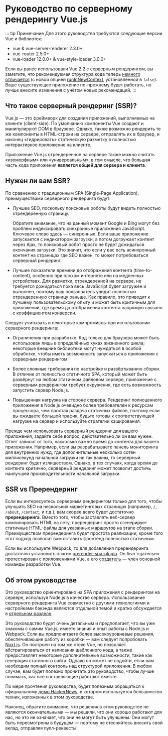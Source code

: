 # Руководство по серверному рендерингу Vue.js

::: tip Примечание
Для этого руководства требуются следующие версии Vue и библиотек:

- vue & vue-server-renderer 2.3.0+
- vue-router 2.5.0+
- vue-loader 12.0.0+ & vue-style-loader 3.0.0+

Если вы ранее использовали Vue 2.2 с серверным рендерингом, вы заметите, что рекомендуемая структура кода теперь [немного отличается](./guide/structure.md) (с новой опцией [runInNewContext](./api/README.md#runinnewcontext), установленной в `false`). Ваше существующее приложение по-прежнему будет работать, но лучше внесите изменения с учётом новых рекомендаций.
:::

## Что такое серверный рендеринг (SSR)?

Vue.js — это фреймворк для создания приложений, выполняемых на клиенте (client-side). По умолчанию компоненты Vue создают и манипулируют DOM в браузере. Однако, также возможно рендерить те же компоненты в HTML-строки на сервере, отправлять их в браузер, и наконец «гидрировать» статическую разметку в полностью интерактивное приложение на клиенте.

Приложение Vue.js отрендеренное на сервере также можно считать «изоморфным» или «универсальным», в том смысле, что большая часть кода приложения **является общей для сервера и клиента**.

## Нужен ли вам SSR?

По сравнению с традиционным SPA (Single-Page Application), преимуществами серверного рендеринга будут:

- Лучшее SEO, поскольку поисковые роботы будут видеть полностью отрендеренную страницу.

  Обратите внимание, что на данный момент Google и Bing могут без проблем индексировать синхронные приложения JavaScript. Ключевое слово здесь — синхронные. Если ваше приложение запускается с индикатором загрузки, а потом догружает контент через Ajax, то поисковый робот просто не будет дожидаться окончания загрузки. Это значит, что если у вас есть асинхронный контент на страницах где SEO важен, то может потребоваться серверный рендеринг.

- Лучшие показатели времени до отображения контента (time-to-content), особенно при плохом интернете или на медленных устройствах. Для разметки, отрендеренной на сервере, не требуется дожидаться пока весь JavaScript будет загружен и выполнен, поэтому ваш пользователь увидит полностью отрендеренную страницу раньше. Как правило, это приводит к лучшему пользовательскому опыту и может быть критичным для приложений, где время до отображения контента напрямую связано с коэффициентом конверсии.

Следует учитывать и некоторые компромиссы при использовании серверного рендеринга:

- Ограничения при разработке. Код только для браузера может быть использован лишь в определённых хуках жизненного цикла; некоторые внешние библиотеки могут нуждаться в особой обработке, чтобы иметь возможность запускаться в приложении с серверным рендерингом.

- Более сложные требования по настройке и развёртыванию сборки. В отличие от полностью статичного SPA, который может быть развёрнут на любом статичном файловом сервере, приложение с серверным рендерингом требует окружения, где есть возможность запустить сервер Node.js.

- Повышенная нагрузка на стороне сервера. Рендеринг полноценного приложения в Node.js очевидно более требователен к ресурсам процессора, чем простая раздача статичных файлов, поэтому если вы ожидаете большой трафик, будьте готовы к соответствующей нагрузке на сервер и используйте стратегии кэширования.

Прежде чем использовать серверный рендеринг для вашего приложения, задайте себе вопрос, действительно ли он вам нужен. Ответ зависит от того, насколько важно время до контента для вашего приложения. Например, если вы разрабатываете панель мониторинга для внутренних нужд, где дополнительные несколько сотен миллисекунд начальной загрузки не так важны, то серверный рендеринг будет излишеством. Однако, в тех случаях, когда время до контента критично, серверный рендеринг может позволит достичь наилучшей производительности начальной загрузки.

## SSR vs Пререндеринг

Если вы интересуетесь серверным рендерингом только для того, чтобы улучшить SEO на нескольких маркетинговых страницах (например, `/`, `/about`, `/contact`, и т.д.), вам скорее всего будет достаточно __пререндеринга__. Вместо того, чтобы заставлять веб-сервер компилировать HTML на лету, пререндеринг просто сгенерирует статичные HTML-файлы для указанных маршрутов на этапе сборки. Преимуществом пререндеринга будет простота реализации, кроме того этот подход позволит вам оставить фронтенд полностью статичным.

Если вы используете Webpack, то для добавления пререндеринга достаточно установить плагин [prerender-spa-plugin](https://github.com/chrisvfritz/prerender-spa-plugin). Он был тщательно протестирован с приложениями Vue, а его [создатель](https://github.com/chrisvfritz) — член основной команды разработки Vue.

## Об этом руководстве

Это руководство ориентировано на SPA приложения с рендерингом на сервере, используя Node.js в качестве сервера. Использование серверного рендеринга Vue совместно с другими технологиями и настройками бэкэнда являются отдельной темой и кратко обсуждается в [отдельном разделе](./guide/non-node.md).

Это руководство будет очень детальным и предполагает, что вы уже знакомы с самим Vue.js, имеете знания и опыт работы с Node.js и Webpack. Если вы предпочитаете более высокоуровневые решения, обеспечивающие работу из коробки — вам следует попробовать [Nuxt.js](https://nuxtjs.org/). Он построен на том же стеке Vue, но позволяет абстрагироваться от написания шаблонного кода, а также предоставляет некоторые дополнительные возможности, такие как генерация статичного сайта. Однако он может не подойти, если вам необходим полный контроль над структурой приложения. В любом случае, вам будет полезно прочитать это руководство, чтобы лучше понимать, как все составляющие работают вместе.

По мере прочтения руководства, будет полезным обращаться к официальному [демо HackerNews](https://github.com/vuejs/vue-hackernews-2.0/), в котором используется большинство техник, изложенных в этом руководстве.

Наконец, обратите внимание, что решения в этом руководстве не являются окончательными — мы решили, что они хорошо работают для нас, но это не означает, что они не могут быть улучшены. Они могут быть пересмотрены в будущем — поэтому не стесняйтесь вносить свой вклад, отправляя пулл-реквесты!
